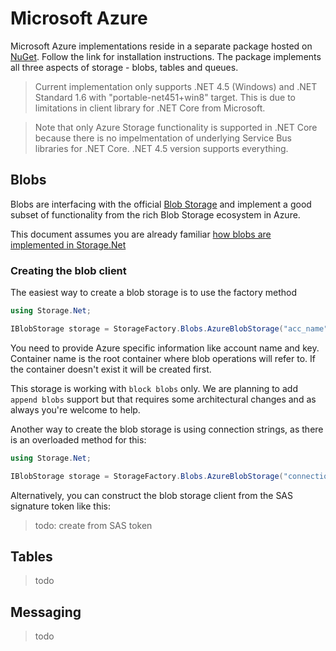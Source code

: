 # Microsoft Azure

Microsoft Azure implementations reside in a separate package hosted on [NuGet](https://www.nuget.org/packages/Storage.Net.Microsoft.Azure/). Follow the link for installation instructions. The package implements all three aspects of storage - blobs, tables and queues.

> Current implementation only supports .NET 4.5 (Windows) and .NET Standard 1.6 with "portable-net451+win8" target. This is due to limitations in client library for .NET Core from Microsoft.

> Note that only Azure Storage functionality is supported in .NET Core because there is no impelmentation of underlying Service Bus libraries for .NET Core. .NET 4.5 version supports everything.

## Blobs

Blobs are interfacing with the official [Blob Storage](https://azure.microsoft.com/en-gb/services/storage/blobs/) and implement a good subset of functionality from the rich Blob Storage ecosystem in Azure.

This document assumes you are already familiar [how blobs are implemented in Storage.Net](../blob-storage/index.md)

### Creating the blob client

The easiest way to create a blob storage is to use the factory method

```csharp
using Storage.Net;

IBlobStorage storage = StorageFactory.Blobs.AzureBlobStorage("acc_name", "acc_key", "container_name");
```

You need to provide Azure specific information like account name and key. Container name is the root container where blob operations will refer to. If the container doesn't exist it will be created first.

This storage is working with `block blobs` only. We are planning to add `append blobs` support but that requires some architectural changes and as always you're welcome to help.

Another way to create the blob storage is using connection strings, as there is an overloaded method for this:

```csharp
using Storage.Net;

IBlobStorage storage = StorageFactory.Blobs.AzureBlobStorage("connection_string", "container_name");
```

Alternatively, you can construct the blob storage client from the SAS signature token like this:

> todo: create from SAS token

## Tables

> todo

## Messaging

> todo